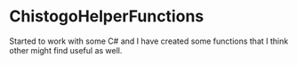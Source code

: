 # ChistogoHelperFunctions
Started to work with some C# and I have created some functions that I think other might find useful as well.
